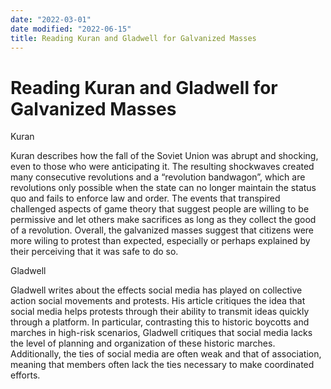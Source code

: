 ```yaml
---
date: "2022-03-01"
date modified: "2022-06-15"
title: Reading Kuran and Gladwell for Galvanized Masses
---
```


# Reading Kuran and Gladwell for Galvanized Masses
Kuran

Kuran describes how the fall of the Soviet Union was abrupt and shocking, even to those who were anticipating it. The resulting shockwaves created many consecutive revolutions and a “revolution bandwagon”, which are revolutions only possible when the state can no longer maintain the status quo and fails to enforce law and order. The events that transpired challenged aspects of game theory that suggest people are willing to be permissive and let others make sacrifices as long as they collect the good of a revolution. Overall, the galvanized masses suggest that citizens were more wiling to protest than expected, especially or perhaps explained by their perceiving that it was safe to do so.

Gladwell

Gladwell writes about the effects social media has played on collective action social movements and protests. His article critiques the idea that social media helps protests through their ability to transmit ideas quickly through a platform. In particular, contrasting this to historic boycotts and marches in high-risk scenarios, Gladwell critiques that social media lacks the level of planning and organization of these historic marches. Additionally, the ties of social media are often weak and that of association, meaning that members often lack the ties necessary to make coordinated efforts.
